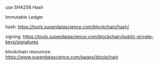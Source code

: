 use SHA256 Hash

Immutable Ledger


hash: https://tools.superdatascience.com/blockchain/hash/

signing: https://tools.superdatascience.com/blockchain/public-private-keys/signatures

blockchain resources: https://www.superdatascience.com/pages/blockchain


